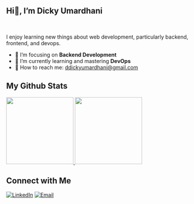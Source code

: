 ## Hi👋, I’m Dicky Umardhani
<br/>

I enjoy learning new things about web development, particularly backend, frontend, and devops.

- 👀 I’m focusing on **Backend Development**
- 🌱 I’m currently learning and mastering **DevOps**
- 🤗 How to reach me: ddickyumardhani@gmail.com

## My Github Stats

<p align="left">
<a href="https://github.com/dyudhani">
  <img height="180em" src="https://github-readme-stats-eight-theta.vercel.app/api?username=dyudhani&show_icons=true&theme=algolia&include_all_commits=true&count_private=true"/>
  <img height="180em" src="https://github-readme-stats-eight-theta.vercel.app/api/top-langs/?username=dyudhani&layout=compact&langs_count=8&theme=algolia"/>
</a>
</p>


## Connect with Me

<a href="https://www.linkedin.com/in/dicky-umardhani"><img alt="LinkedIn" src="https://img.shields.io/badge/LinkedIn-gray?style=flat-square&logo=linkedin"></a>
<a href="mailto:ddickyumardhani@gmail.com"><img alt="Email" src="https://img.shields.io/badge/Email-ddickyumardhani@gmail.com-blue?style=flat-square&logo=gmail"></a>

